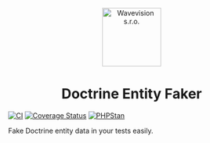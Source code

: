 <p align="center"><a href="https://github.com/wavevision"><img alt="Wavevision s.r.o." src="https://wavevision.com/images/wavevision-logo.png" width="120" /></a></p>
<h1 align="center">Doctrine Entity Faker</h1>

[![CI](https://github.com/wavevision/doctrine-entity-faker/workflows/CI/badge.svg)](https://github.com/wavevision/doctrine-entity-faker/actions/workflows/ci.yml)
[![Coverage Status](https://coveralls.io/repos/github/wavevision/doctrine-entity-faker/badge.svg?branch=master)](https://coveralls.io/github/wavevision/doctrine-entity-faker?branch=master)
[![PHPStan](https://img.shields.io/badge/style-level%20max-brightgreen.svg?label=phpstan)](https://github.com/phpstan/phpstan)

Fake Doctrine entity data in your tests easily.
